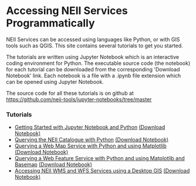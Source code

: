 # Accessing NEII Services Programmatically #

NEII Services can be accessed using languages like Python, or with GIS tools such as QGIS. This site contains several tutorials to get you started. 

The tutorials are written using Jupyter Notebook which is an interactive coding environment for Python. The executable source code (the notebook) for each tutorial can be downloaded from the corresponding 'Download Notebook' link. Each notebook is a file with a .ipynb file extension which can be opened using Jupyter Notebook.

The source code for all these tutorials is on github at https://github.com/neii-tools/jupyter-notebooks/tree/master

### Tutorials ###

* [Getting Started with Jupyter Notebook and Python](GettingStarted.html) <a href="https://raw.githubusercontent.com/neii-tools/jupyter-notebooks/master/GettingStarted.ipynb" download>(Download Notebook)</a>
* [Querying the NEII Catalogue with Python](CatalogueExample.html) <a href="https://raw.githubusercontent.com/neii-tools/jupyter-notebooks/master/CatalogueExample.ipynb" download>(Download Notebook)</a>
* [Querying a Web Map Service with Python and using Matplotlib](WMSExample.html) <a href="https://raw.githubusercontent.com/neii-tools/jupyter-notebooks/master/WMSExample.ipynb" download>(Download Notebook)</a>
* [Querying a Web Feature Service with Python and using Matplotlib and Basemap](WFSExample.html) <a href="https://raw.githubusercontent.com/neii-tools/jupyter-notebooks/master/WFSExample.ipynb" download>(Download Notebook)</a>
* [Accessing NEII WMS and WFS Services using a Desktop GIS](QGISExample.html) <a href="https://raw.githubusercontent.com/neii-tools/jupyter-notebooks/master/QGISExample.ipynb" download>(Download Notebook)</a>
